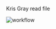 Kris Gray read file 



![workflow](https://github.com/<KR12GR4Y101>/<devops>/actions/workflows/main.yml/badge.svg)